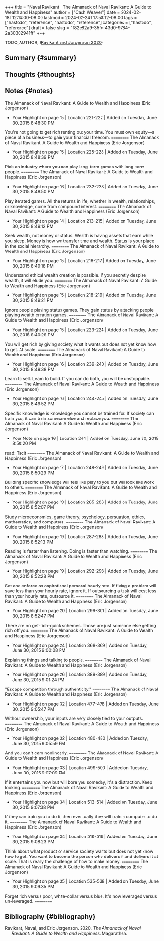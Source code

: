 +++
title = "Naval Ravikant | The Almanack of Naval Ravikant: A Guide to Wealth and Happiness"
author = ["Cash Weaver"]
date = 2024-02-18T12:14:00-08:00
lastmod = 2024-02-24T17:58:12-08:00
tags = ["hastodo", "reference", "hastodo", "reference"]
categories = ["hastodo", "reference"]
draft = false
slug = "f82e82a9-35fc-43d0-9784-2a30302941ff"
+++

TODO_AUTHOR, (<a href="#citeproc_bib_item_1">Ravikant and Jorgenson 2020</a>)


## Summary {#summary}


## Thoughts {#thoughts}


## Notes {#notes}

The Almanack of Naval Ravikant: A Guide to Wealth and Happiness (Eric Jorgenson)

-   Your Highlight on page 15 | Location 221-222 | Added on Tuesday, June 30, 2015 8:48:30 PM

You're not going to get rich renting out your time. You must own equity—a piece of a business—to gain your financial freedom.
`========`
The Almanack of Naval Ravikant: A Guide to Wealth and Happiness (Eric Jorgenson)

-   Your Highlight on page 15 | Location 225-228 | Added on Tuesday, June 30, 2015 8:48:39 PM

Pick an industry where you can play long-term games with long-term people.
`========`
The Almanack of Naval Ravikant: A Guide to Wealth and Happiness (Eric Jorgenson)

-   Your Highlight on page 16 | Location 232-233 | Added on Tuesday, June 30, 2015 8:48:50 PM

Play iterated games. All the returns in life, whether in wealth, relationships, or knowledge, come from compound interest.
`========`
The Almanack of Naval Ravikant: A Guide to Wealth and Happiness (Eric Jorgenson)

-   Your Highlight on page 14 | Location 213-215 | Added on Tuesday, June 30, 2015 8:49:12 PM

Seek wealth, not money or status. Wealth is having assets that earn while you sleep. Money is how we transfer time and wealth. Status is your place in the social hierarchy.
`========`
The Almanack of Naval Ravikant: A Guide to Wealth and Happiness (Eric Jorgenson)

-   Your Highlight on page 15 | Location 216-217 | Added on Tuesday, June 30, 2015 8:49:18 PM

Understand ethical wealth creation is possible. If you secretly despise wealth, it will elude you.
`========`
The Almanack of Naval Ravikant: A Guide to Wealth and Happiness (Eric Jorgenson)

-   Your Highlight on page 15 | Location 218-219 | Added on Tuesday, June 30, 2015 8:49:21 PM

Ignore people playing status games. They gain status by attacking people playing wealth creation games.
`========`
The Almanack of Naval Ravikant: A Guide to Wealth and Happiness (Eric Jorgenson)

-   Your Highlight on page 15 | Location 223-224 | Added on Tuesday, June 30, 2015 8:49:28 PM

You will get rich by giving society what it wants but does not yet know how to get. At scale.
`========`
The Almanack of Naval Ravikant: A Guide to Wealth and Happiness (Eric Jorgenson)

-   Your Highlight on page 16 | Location 239-240 | Added on Tuesday, June 30, 2015 8:49:38 PM

Learn to sell. Learn to build. If you can do both, you will be unstoppable.
`========`
The Almanack of Naval Ravikant: A Guide to Wealth and Happiness (Eric Jorgenson)

-   Your Highlight on page 16 | Location 244-245 | Added on Tuesday, June 30, 2015 8:49:52 PM

Specific knowledge is knowledge you cannot be trained for. If society can train you, it can train someone else and replace you.
`========`
The Almanack of Naval Ravikant: A Guide to Wealth and Happiness (Eric Jorgenson)

-   Your Note on page 16 | Location 244 | Added on Tuesday, June 30, 2015 8:50:20 PM

read: Tacit
`========`
The Almanack of Naval Ravikant: A Guide to Wealth and Happiness (Eric Jorgenson)

-   Your Highlight on page 17 | Location 248-249 | Added on Tuesday, June 30, 2015 8:50:29 PM

Building specific knowledge will feel like play to you but will look like work to others.
`========`
The Almanack of Naval Ravikant: A Guide to Wealth and Happiness (Eric Jorgenson)

-   Your Highlight on page 19 | Location 285-286 | Added on Tuesday, June 30, 2015 8:52:07 PM

Study microeconomics, game theory, psychology, persuasion, ethics, mathematics, and computers.
`========`
The Almanack of Naval Ravikant: A Guide to Wealth and Happiness (Eric Jorgenson)

-   Your Highlight on page 19 | Location 287-288 | Added on Tuesday, June 30, 2015 8:52:13 PM

Reading is faster than listening. Doing is faster than watching.
`========`
The Almanack of Naval Ravikant: A Guide to Wealth and Happiness (Eric Jorgenson)

-   Your Highlight on page 19 | Location 292-293 | Added on Tuesday, June 30, 2015 8:52:28 PM

Set and enforce an aspirational personal hourly rate. If fixing a problem will save less than your hourly rate, ignore it. If outsourcing a task will cost less than your hourly rate, outsource it.
`========`
The Almanack of Naval Ravikant: A Guide to Wealth and Happiness (Eric Jorgenson)

-   Your Highlight on page 20 | Location 299-301 | Added on Tuesday, June 30, 2015 8:52:47 PM

There are no get-rich-quick schemes. Those are just someone else getting rich off you.
`========`
The Almanack of Naval Ravikant: A Guide to Wealth and Happiness (Eric Jorgenson)

-   Your Highlight on page 24 | Location 368-369 | Added on Tuesday, June 30, 2015 9:00:08 PM

Explaining things and talking to people.
`========`
The Almanack of Naval Ravikant: A Guide to Wealth and Happiness (Eric Jorgenson)

-   Your Highlight on page 26 | Location 389-389 | Added on Tuesday, June 30, 2015 9:01:24 PM

"Escape competition through authenticity."
`========`
The Almanack of Naval Ravikant: A Guide to Wealth and Happiness (Eric Jorgenson)

-   Your Highlight on page 32 | Location 477-478 | Added on Tuesday, June 30, 2015 9:05:47 PM

Without ownership, your inputs are very closely tied to your outputs.
`========`
The Almanack of Naval Ravikant: A Guide to Wealth and Happiness (Eric Jorgenson)

-   Your Highlight on page 32 | Location 480-480 | Added on Tuesday, June 30, 2015 9:05:59 PM

And you can't earn nonlinearly.
`========`
The Almanack of Naval Ravikant: A Guide to Wealth and Happiness (Eric Jorgenson)

-   Your Highlight on page 33 | Location 499-500 | Added on Tuesday, June 30, 2015 9:07:09 PM

If it entertains you now but will bore you someday, it's a distraction. Keep looking.
`========`
The Almanack of Naval Ravikant: A Guide to Wealth and Happiness (Eric Jorgenson)

-   Your Highlight on page 34 | Location 513-514 | Added on Tuesday, June 30, 2015 9:07:38 PM

If they can train you to do it, then eventually they will train a computer to do it.
`========`
The Almanack of Naval Ravikant: A Guide to Wealth and Happiness (Eric Jorgenson)

-   Your Highlight on page 34 | Location 516-518 | Added on Tuesday, June 30, 2015 9:08:23 PM

Think about what product or service society wants but does not yet know how to get. You want to become the person who delivers it and delivers it at scale. That is really the challenge of how to make money.
`========`
The Almanack of Naval Ravikant: A Guide to Wealth and Happiness (Eric Jorgenson)

-   Your Highlight on page 35 | Location 535-538 | Added on Tuesday, June 30, 2015 9:09:35 PM

Forget rich versus poor, white-collar versus blue. It's now leveraged versus un-leveraged.
`========`


## Bibliography {#bibliography}

<style>.csl-entry{text-indent: -1.5em; margin-left: 1.5em;}</style><div class="csl-bib-body">
  <div class="csl-entry"><a id="citeproc_bib_item_1"></a>Ravikant, Naval, and Eric Jorgenson. 2020. <i>The Almanack of Naval Ravikant: A Guide to Wealth and Happiness</i>. Magarathea.</div>
</div>
